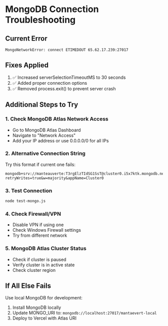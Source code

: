 # MongoDB Connection Troubleshooting

## Current Error
```
MongoNetworkError: connect ETIMEDOUT 65.62.17.239:27017
```

## Fixes Applied
1. ✅ Increased serverSelectionTimeoutMS to 30 seconds
2. ✅ Added proper connection options
3. ✅ Removed process.exit() to prevent server crash

## Additional Steps to Try

### 1. Check MongoDB Atlas Network Access
- Go to MongoDB Atlas Dashboard
- Navigate to "Network Access"
- Add your IP address or use 0.0.0.0/0 for all IPs

### 2. Alternative Connection String
Try this format if current one fails:
```
mongodb+srv://manteauverte:T3rgElzTIdSG1SsT@cluster0.i5x7ktk.mongodb.net/?retryWrites=true&w=majority&appName=Cluster0
```

### 3. Test Connection
```bash
node test-mongo.js
```

### 4. Check Firewall/VPN
- Disable VPN if using one
- Check Windows Firewall settings
- Try from different network

### 5. MongoDB Atlas Cluster Status
- Check if cluster is paused
- Verify cluster is in active state
- Check cluster region

## If All Else Fails
Use local MongoDB for development:
1. Install MongoDB locally
2. Update MONGO_URI to: `mongodb://localhost:27017/mantaevert-local`
3. Deploy to Vercel with Atlas URI